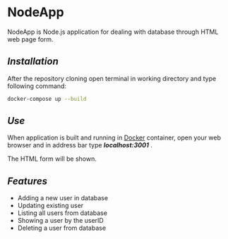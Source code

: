 # NodeApp
NodeApp is Node.js application for dealing with database through 
HTML web page form.

## *Installation*
After the repository cloning open terminal in working directory and
type following command: 

```bash
docker-compose up --build
```

## *Use*
When application is built and running in [Docker](https://www.docker.com/) container, 
open your web browser and in address bar type ***localhost:3001*** .

The HTML form will be shown.

## *Features*
- Adding a new user in database
- Updating existing user
- Listing all users from database
- Showing a user by the userID
- Deleting a user from database


